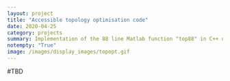 ```yaml
---
layout: project
title: "Accessible topology optimisation code"
date: 2020-04-25
category: projects
summary: Implementation of the 88 line Matlab function "top88" in C++ using the Eigen library.
notempty: "True"
image: /images/display_images/topopt.gif
---
```


#TBD
